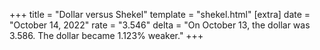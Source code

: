 +++
title = "Dollar versus Shekel"
template = "shekel.html"
[extra]
date = "October 14, 2022"
rate = "3.546"
delta = "On October 13, the dollar was 3.586. The dollar became 1.123% weaker."
+++
